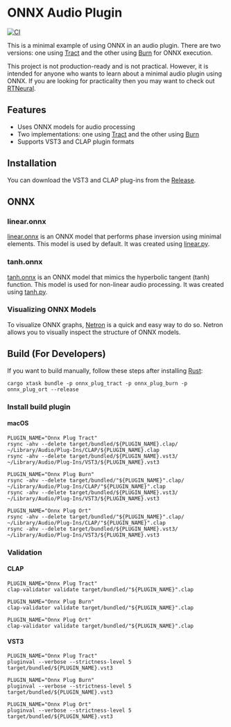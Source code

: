 # ONNX Audio Plugin

[![CI](https://github.com/AkiyukiOkayasu/onnx_audio_plugin/actions/workflows/ci.yaml/badge.svg)](https://github.com/AkiyukiOkayasu/onnx_audio_plugin/actions/workflows/ci.yaml)

This is a minimal example of using ONNX in an audio plugin. There are two versions: one using [Tract](https://github.com/sonos/tract) and the other using [Burn](https://github.com/tracel-ai/burn) for ONNX execution.  

This project is not production-ready and is not practical. However, it is intended for anyone who wants to learn about a minimal audio plugin using ONNX. If you are looking for practicality then you may want to check out [RTNeural](https://github.com/jatinchowdhury18/RTNeural).

## Features

- Uses ONNX models for audio processing
- Two implementations: one using [Tract](https://github.com/sonos/tract) and the other using [Burn](https://github.com/tracel-ai/burn)
- Supports VST3 and CLAP plugin formats

## Installation

You can download the VST3 and CLAP plug-ins from the [Release](https://github.com/AkiyukiOkayasu/onnx_audio_plugin/releases/latest).

## ONNX

### linear.onnx

[linear.onnx](onnx/linear.onnx) is an ONNX model that performs phase inversion using minimal elements. This model is used by default. It was created using [linear.py](onnx/linear.py).

### tanh.onnx

[tanh.onnx](onnx/tanh.onnx) is an ONNX model that mimics the hyperbolic tangent (tanh) function. This model is used for non-linear audio processing. It was created using [tanh.py](onnx/tanh.py).

### Visualizing ONNX Models

To visualize ONNX graphs, [Netron](https://netron.app/) is a quick and easy way to do so. Netron allows you to visually inspect the structure of ONNX models.

## Build (For Developers)

If you want to build manually, follow these steps after installing [Rust](https://rustup.rs/):

```shell
cargo xtask bundle -p onnx_plug_tract -p onnx_plug_burn -p onnx_plug_ort --release
```

### Install build plugin

#### macOS

```shell
PLUGIN_NAME="Onnx Plug Tract"
rsync -ahv --delete target/bundled/${PLUGIN_NAME}.clap/ ~/Library/Audio/Plug-Ins/CLAP/${PLUGIN_NAME}.clap
rsync -ahv --delete target/bundled/${PLUGIN_NAME}.vst3/ ~/Library/Audio/Plug-Ins/VST3/${PLUGIN_NAME}.vst3
```

```shell
PLUGIN_NAME="Onnx Plug Burn"
rsync -ahv --delete target/bundled/"${PLUGIN_NAME}".clap/ ~/Library/Audio/Plug-Ins/CLAP/"${PLUGIN_NAME}".clap
rsync -ahv --delete target/bundled/${PLUGIN_NAME}.vst3/ ~/Library/Audio/Plug-Ins/VST3/${PLUGIN_NAME}.vst3
```

```shell
PLUGIN_NAME="Onnx Plug Ort"
rsync -ahv --delete target/bundled/"${PLUGIN_NAME}".clap/ ~/Library/Audio/Plug-Ins/CLAP/"${PLUGIN_NAME}".clap
rsync -ahv --delete target/bundled/${PLUGIN_NAME}.vst3/ ~/Library/Audio/Plug-Ins/VST3/${PLUGIN_NAME}.vst3
```

### Validation

#### CLAP

```shell
PLUGIN_NAME="Onnx Plug Tract"
clap-validator validate target/bundled/"${PLUGIN_NAME}".clap
```

```shell
PLUGIN_NAME="Onnx Plug Burn"
clap-validator validate target/bundled/"${PLUGIN_NAME}".clap
```

```shell
PLUGIN_NAME="Onnx Plug Ort"
clap-validator validate target/bundled/"${PLUGIN_NAME}".clap
```

#### VST3

```shell
PLUGIN_NAME="Onnx Plug Tract"
pluginval --verbose --strictness-level 5 target/bundled/${PLUGIN_NAME}.vst3
```

```shell
PLUGIN_NAME="Onnx Plug Burn"
pluginval --verbose --strictness-level 5 target/bundled/${PLUGIN_NAME}.vst3
```

```shell
PLUGIN_NAME="Onnx Plug Ort"
pluginval --verbose --strictness-level 5 target/bundled/${PLUGIN_NAME}.vst3
```
